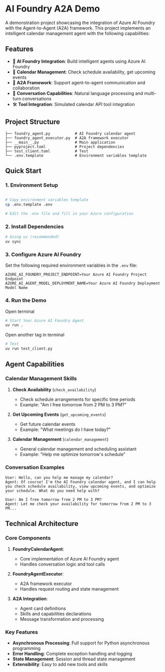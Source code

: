 # AI Foundry A2A Demo

A demonstration project showcasing the integration of Azure AI Foundry with the Agent-to-Agent (A2A) framework. This project implements an intelligent calendar management agent with the following capabilities:

## Features

- 🤖 **AI Foundry Integration**: Build intelligent agents using Azure AI Foundry
- 📅 **Calendar Management**: Check schedule availability, get upcoming events
- 🔄 **A2A Framework**: Support agent-to-agent communication and collaboration
- 💬 **Conversation Capabilities**: Natural language processing and multi-turn conversations
- 🛠️ **Tool Integration**: Simulated calendar API tool integration

## Project Structure

```
├── foundry_agent.py           # AI Foundry calendar agent 
├── foundry_agent_executor.py  # A2A framework executor
├── __main__.py                # Main application
├── pyproject.toml             # Project dependencies 
├── test_client.toml           # Test 
└── .env.template              # Environment variables template
```

## Quick Start

### 1. Environment Setup

```bash

# Copy environment variables template
cp .env.template .env

# Edit the .env file and fill in your Azure configuration
```

### 2. Install Dependencies

```bash
# Using uv (recommended)
uv sync
```

### 3. Configure Azure AI Foundry

Set the following required environment variables in the `.env` file:

```env
AZURE_AI_FOUNDRY_PROJECT_ENDPOINT=Your Azure AI Foundry Project Endpoint
AZURE_AI_AGENT_MODEL_DEPLOYMENT_NAME=Your Azure AI Foundry Deployment Model Name
```

### 4. Run the Demo

Open terminal

```bash
# Start Your Azure AI Foundry Agent
uv run .
```

Open another tag in terminal

```bash
# Test 
uv run test_client.py
```


## Agent Capabilities

### Calendar Management Skills

1. **Check Availability** (`check_availability`)
   - Check schedule arrangements for specific time periods
   - Example: "Am I free tomorrow from 2 PM to 3 PM?"

2. **Get Upcoming Events** (`get_upcoming_events`)
   - Get future calendar events
   - Example: "What meetings do I have today?"

3. **Calendar Management** (`calendar_management`)
   - General calendar management and scheduling assistant
   - Example: "Help me optimize tomorrow's schedule"

### Conversation Examples

```
User: Hello, can you help me manage my calendar?
Agent: Of course! I'm the AI Foundry calendar agent, and I can help you check schedule availability, view upcoming events, and optimize your schedule. What do you need help with?

User: Am I free tomorrow from 2 PM to 3 PM?
Agent: Let me check your availability for tomorrow from 2 PM to 3 PM...
```

## Technical Architecture

### Core Components

1. **FoundryCalendarAgent**: 
   - Core implementation of Azure AI Foundry agent
   - Handles conversation logic and tool calls

2. **FoundryAgentExecutor**:
   - A2A framework executor
   - Handles request routing and state management

3. **A2A Integration**:
   - Agent card definitions
   - Skills and capabilities declarations
   - Message transformation and processing

### Key Features

- **Asynchronous Processing**: Full support for Python asynchronous programming
- **Error Handling**: Complete exception handling and logging
- **State Management**: Session and thread state management
- **Extensibility**: Easy to add new tools and skills
